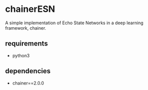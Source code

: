 # chainerESN
A simple implementation of Echo State Networks in a deep learning framework, chainer.

## requirements
- python3

## dependencies
- chainer==2.0.0
